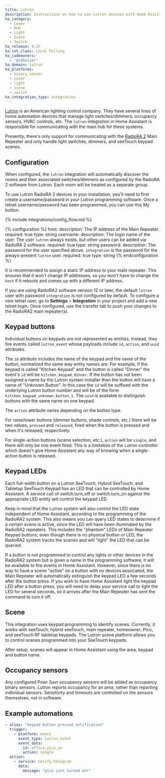 ```yaml
---
title: Lutron
description: Instructions on how to use Lutron devices with Home Assistant.
ha_category:
  - Cover
  - Hub
  - Light
  - Scene
  - Switch
ha_release: 0.37
ha_iot_class: Local Polling
ha_codeowners:
  - '@cdheiser'
ha_domain: lutron
ha_platforms:
  - binary_sensor
  - cover
  - light
  - scene
  - switch
ha_integration_type: integration
---
```


[Lutron](http://www.lutron.com/) is an American lighting control company. They have several lines of home automation devices that manage light switches/dimmers, occupancy sensors, HVAC controls, etc. The `lutron` integration in Home Assistant is responsible for communicating with the main hub for these systems.

Presently, there's only support for communicating with the [RadioRA 2](http://www.lutron.com/en-US/Products/Pages/WholeHomeSystems/RadioRA2/Overview.aspx) Main Repeater and only handle light switches, dimmers, and seeTouch keypad scenes.

## Configuration

When configured, the `lutron` integration will automatically discover the rooms and their associated switches/dimmers as configured by the RadioRA 2 software from Lutron. Each room will be treated as a separate group.

To use Lutron RadioRA 2 devices in your installation, you'll need to first create a username/password in your Lutron programming software. Once a telnet username/password has been programmed, you can use this My button:

{% include integrations/config_flow.md %}

{% configuration %}
host:
  description: The IP address of the Main Repeater.
  required: true
  type: string
username:
  description: The login name of the user. The user `lutron` always exists, but other users can be added via RadioRA 2 software.
  required: true
  type: string
password:
  description: The password for the user specified above. `integration` is the password for the always-present `lutron` user.
  required: true
  type: string
{% endconfiguration %}

<div class='note'>

It is recommended to assign a static IP address to your main repeater. This ensures that it won't change IP addresses, so you won't have to change the `host` if it reboots and comes up with a different IP address.

</div>

<div class='note'>

If you are using RadioRA2 software version 12 or later, the default `lutron` user with password `integration` is not configured by default. To configure a new telnet user, go to **Settings** > **Integration** in your project and add a new telnet login. Once configured, use the transfer tab to push your changes to the RadioRA2 main repeater(s).

</div>

## Keypad buttons

Individual buttons on keypads are not represented as entities. Instead, they fire events called `lutron_event` whose payloads include `id`, `action`, and `uuid` attributes.

The `id` attribute includes the name of the keypad and the name of the button, normalized the same way entity names are. For example, if the keypad is called "Kitchen Keypad" and the button is called "Dinner" the event's `id` will be `kitchen_keypad_dinner`. If the button has not been assigned a name by the Lutron system installer then the button will have a name of "Unknown Button". In this case the `id` will be suffixed with the underlying Lutron button number and will be of the form `kitchen_keypad_unknown_button_1`. The `uuid` is available to distinguish buttons with the same name on one keypad.

The `action` attribute varies depending on the button type.

For raise/lower buttons (dimmer buttons, shade controls, etc.) there will be two values, `pressed` and `released`, fired when the button is pressed and when it's released, respectively.

For single-action buttons (scene selection, etc.), `action` will be `single`, and there will only be one event fired. This is a limitation of the Lutron controller which doesn't give Home Assistant any way of knowing when a single-action button is released.

## Keypad LEDs

Each full-width button on a Lutron SeeTouch, Hybrid SeeTouch, and Tabletop SeeTouch Keypad has an LED that can be controlled by Home Assistant. A service call of switch.turn_off or switch.turn_on against the appropriate LED entity will control the keypad LED.

Keep in mind that the Lutron system will also control the LED state independent of Home Assistant, according to the programming of the RadioRA2 system. This also means you can query LED states to determine if a certain scene is active, since the LED will have been illuminated by the RadioRA2 repeaters. This includes the "phantom" LEDs of Main Repeater Keypad buttons; even though there is no physical button or LED, the RadioRA2 system tracks the scenes and will "light" the LED that can be queried.

If a button is not programmed to control any lights or other devices in the RadioRA2 system but is given a name in the programming software, it will be available to fire events in Home Assistant. However, since there is no way to have a scene "active" on a button with no devices associated, the Main Repeater will automatically extinguish the keypad LED a few seconds after the button press. If you wish to have Home Assistant light the keypad LED after a button press, you will need to delay your service call to light the LED for several seconds, so it arrives after the Main Repeater has sent the command to turn it off.

## Scene

This integration uses keypad programming to identify scenes.  Currently, it works with seeTouch, hybrid seeTouch, main repeater, homeowner, Pico, and seeTouch RF tabletop keypads.
The Lutron scene platform allows you to control scenes programmed into your SeeTouch keypads.

After setup, scenes will appear in Home Assistant using the area, keypad and button name.

## Occupancy sensors

Any configured Powr Savr occupancy sensors will be added as occupancy binary sensors. Lutron reports occupancy for an area, rather than reporting individual sensors. Sensitivity and timeouts are controlled on the sensors themselves, not in software.

## Example automations

``` yaml
- alias: "keypad button pressed notification"
  trigger:
    - platform: event
      event_type: lutron_event
      event_data:
        id: office_pico_on
        action: single
  action:
    - service: notify.telegram
      data:
        message: "pico just turned on!"
```
